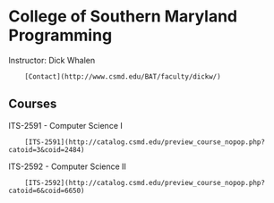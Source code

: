 College of Southern Maryland Programming
=======
Instructor: Dick Whalen

		[Contact](http://www.csmd.edu/BAT/faculty/dickw/)

Courses
-------

 ITS-2591 - Computer Science I

		[ITS-2591](http://catalog.csmd.edu/preview_course_nopop.php?catoid=3&coid=2484)

 ITS-2592 - Computer Science II
 
		[ITS-2592](http://catalog.csmd.edu/preview_course_nopop.php?catoid=6&coid=6650)
